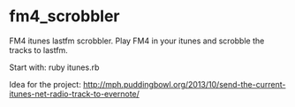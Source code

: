 fm4_scrobbler
=============

FM4 itunes lastfm scrobbler. Play FM4 in your itunes and scrobble the tracks to lastfm. 

Start with: ruby itunes.rb

Idea for the project: http://mph.puddingbowl.org/2013/10/send-the-current-itunes-net-radio-track-to-evernote/

